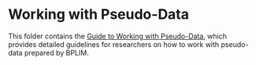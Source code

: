 # Working with Pseudo-Data

This folder contains the [Guide to Working with Pseudo-Data](https://github.com/BPLIM/Manuals/tree/master/Guides/07_Working_with_Pseudo-Data/Pseudo_Data_Guide.pdf), which provides detailed guidelines for researchers on how to work with pseudo-data prepared by BPLIM.
